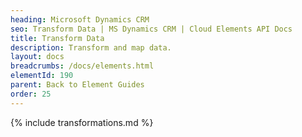 ```yaml
---
heading: Microsoft Dynamics CRM
seo: Transform Data | MS Dynamics CRM | Cloud Elements API Docs
title: Transform Data
description: Transform and map data.
layout: docs
breadcrumbs: /docs/elements.html
elementId: 190
parent: Back to Element Guides
order: 25
---
```


{% include transformations.md %}
